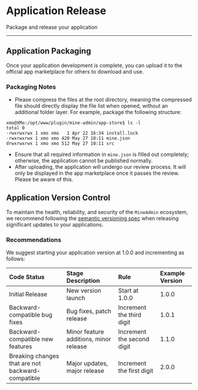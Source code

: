 # Application Release

Package and release your application

---

## Application Packaging
Once your application development is complete, you can upload it to the official app marketplace for others to download and use.

### Packaging Notes

* Please compress the files at the root directory, meaning the compressed file should directly display the file list when opened, without an additional folder layer. For example, package the following structure:

```shell
xmo@XMo:/opt/www/plugin/mine-admin/app-store$ ls -l
total 0
-rwxrwxrwx 1 xmo xmo   1 Apr 22 16:34 install.lock
-rwxrwxrwx 1 xmo xmo 420 May 27 10:11 mine.json
drwxrwxrwx 1 xmo xmo 512 May 27 10:11 src
```

* Ensure that all required information in `mine.json` is filled out completely; otherwise, the application cannot be published normally.
* After uploading, the application will undergo our review process. It will only be displayed in the app marketplace once it passes the review. Please be aware of this.

## Application Version Control

To maintain the health, reliability, and security of the `MineAdmin` ecosystem, we recommend following the <a href="https://semver.org/lang/zh-CN/" target="_blank">semantic versioning spec</a> when releasing significant updates to your applications.

### Recommendations
We suggest starting your application version at 1.0.0 and incrementing as follows:

| Code Status           | Stage Description          | Rule         | Example Version  |
|:---------------|:--------------|:-----------|:-------|
| Initial Release         | New version launch         | Start at 1.0.0 | 	1.0.0 |
| Backward-compatible bug fixes    | Bug fixes, patch release | Increment the third digit  | 	1.0.1 |
| Backward-compatible new features     | Minor feature additions, minor release  | Increment the second digit  | 	1.1.0 |
| Breaking changes that are not backward-compatible | Major updates, major release  | Increment the first digit  | 	2.0.0 |